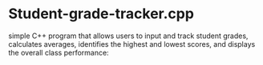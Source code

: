 # Student-grade-tracker.cpp
simple C++ program that allows users to input and track student grades, calculates averages, identifies the highest and lowest scores, and displays the overall class performance:
